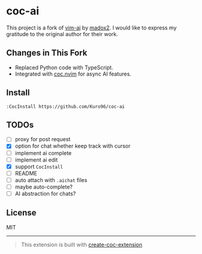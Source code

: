 # coc-ai

This project is a fork of [vim-ai](https://github.com/madox2/vim-ai) by [madox2](https://github.com/madox2).
I would like to express my gratitude to the original author for their work.

## Changes in This Fork

- Replaced Python code with TypeScript.
- Integrated with [coc.nvim](https://github.com/neoclide/coc.nvim) for async AI features.

## Install

`:CocInstall https://github.com/Kuro96/coc-ai`

## TODOs

- [ ] proxy for post request
- [x] option for chat whether keep track with cursor
- [ ] implement ai complete
- [ ] implement ai edit
- [x] support `CocInstall`
- [ ] README
- [ ] auto attach with `.aichat` files
- [ ] maybe auto-complete?
- [ ] AI abstraction for chats?

## License

MIT

---

> This extension is built with [create-coc-extension](https://github.com/fannheyward/create-coc-extension)
